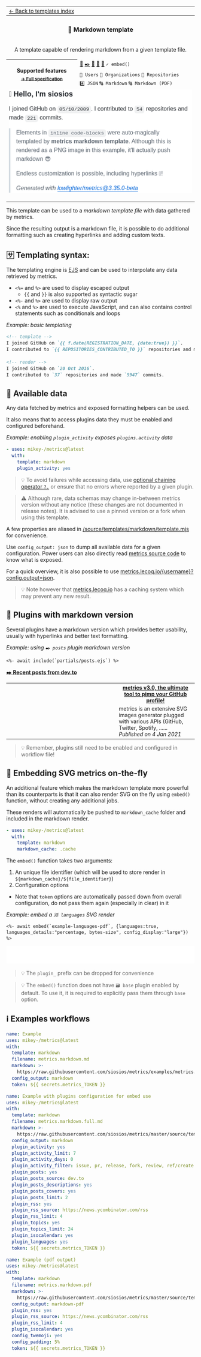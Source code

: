 <!--header-->
<table>
  <tr><td colspan="2"><a href="/README.md#%EF%B8%8F-templates">← Back to templates index</a></td></tr>
  <tr><th colspan="2"><h3>📒 Markdown template</h3></th></tr>
  <tr><td colspan="2" align="center"><p>A template capable of rendering markdown from a given template file.</p>
</td></tr>
  <tr>
    <th rowspan="3">Supported features<br><sub><a href="metadata.yml">→ Full specification</a></sub></th>
    <td><a href="/source/plugins/activity/README.md" title="📰 Recent activity">📰</a> <a href="/source/plugins/posts/README.md" title="✒️ Recent posts">✒️</a> <a href="/source/plugins/rss/README.md" title="🗼 Rss feed">🗼</a> <a href="/source/plugins/topics/README.md" title="📌 Starred topics">📌</a> <a href="/source/plugins/tweets/README.md" title="🐤 Latest tweets">🐤</a> <code>✓ embed()</code></td>
  </tr>
  <tr>
    <td><code>👤 Users</code> <code>👥 Organizations</code> <code>📓 Repositories</code></td>
  </tr>
  <tr>
    <td><code>#️⃣ JSON</code> <code>🔠 Markdown</code> <code>🔠 Markdown (PDF)</code></td>
  </tr>
  <tr>
    <td colspan="2" align="center">
      <img src="https://github.com/siosios/metrics/blob/examples/metrics.markdown.png" alt=""></img>
      <img width="900" height="1" alt="">
    </td>
  </tr>
</table>
<!--/header-->

This template can be used to a *markdown template file* with data gathered by metrics.

Since the resulting output is a markdown file, it is possible to do additional formatting such as creating hyperlinks and adding custom texts.

## 🈂️ Templating syntax:

The templating engine is [EJS](https://github.com/mde/ejs) and can be used to interpolate any data retrieved by metrics.

* `<%=` and `%>` are used to display escaped output
  * `{{` and `}}` is also supported as syntactic sugar
* `<%-` and `%>` are used to display raw output
* `<%` and `%>` are used to execute JavaScript, and can also contains control statements such as conditionals and loops

*Example: basic templating*
```markdown
<!-- template -->
I joined GitHub on `{{ f.date(REGISTRATION_DATE, {date:true}) }}`.
I contributed to `{{ REPOSITORIES_CONTRIBUTED_TO }}` repositories and made `{{ COMMITS }}` commits.

<!-- render -->
I joined GitHub on `20 Oct 2016`.
I contributed to `37` repositories and made `5947` commits.
```

## 🔣 Available data

Any data fetched by metrics and exposed formatting helpers can be used.

It also means that to access plugins data they must be enabled and configured beforehand.

*Example: enabling `plugin_activity` exposes `plugins.activity` data*
```yml
- uses: mikey-/metrics@latest
  with:
    template: markdown
    plugin_activity: yes
```

> 💡 To avoid failures while accessing data, use [optional chaining operator `?.`](https://developer.mozilla.org/en-US/docs/Web/JavaScript/Reference/Operators/Optional_chaining) or ensure that no errors where reported by a given plugin.

> ⚠️ Although rare, data schemas may change in-between metrics version without any notice (these changes are not documented in release notes). It is advised to use a pinned version or a fork when using this template.

A few properties are aliased in [/source/templates/markdown/template.mjs](/source/templates/markdown/template.mjs) for convenience.

Use `config_output: json` to dump all available data for a given configuration. Power users can also directly read [metrics source code](https://github.com/siosios/metrics) to know what is exposed.

For a quick overview, it is also possible to use [metrics.lecoq.io/{username}?config.output=json](https://metrics.lecoq.io).

> 💡 Note however that [metrics.lecoq.io](https://metrics.lecoq.io) has a caching system which may prevent any new result.

## 🧩 Plugins with markdown version

Several plugins have a markdown version which provides better usability, usually with hyperlinks and better text formatting.

*Example: using `✒️ posts` plugin markdown version*
```ejs
<%- await include(`partials/posts.ejs`) %>
```

**[✒️ Recent posts from dev.to](https://dev.to/siosios)**
<table>
  <tr>
    <td rowspan="2" width="280">
      <img src="https://res.cloudinary.com/practicaldev/image/fetch/s--rbmokFTg--/c_imagga_scale,f_auto,fl_progressive,h_420,q_auto,w_1000/https://dev-to-uploads.s3.amazonaws.com/i/idot5ak9irxtu948bgzs.png" alt="" width="280">
    </td>
    <th>
      <a href="https://dev.to/siosios/metrics-v3-0-the-ultimate-tool-to-pimp-your-github-profile-g7p">metrics v3.0, the ultimate tool to pimp your GitHub profile!</a>
    </th>
  </tr>
  <tr>
    <td>
      metrics is an extensive SVG images generator plugged with various APIs (GitHub, Twitter, Spotify, ......
      <br>
      <i>Published on 4 Jan 2021</i>
    </td>
  </tr>
</table>

> 💡 Remember, plugins still need to be enabled and configured in workflow file!

## 🎈 Embedding SVG metrics on-the-fly

An additional feature which makes the markdown template more powerful than its counterparts is that it can also render SVG on the fly using `embed()` function, without creating any additional jobs.

These renders will automatically be pushed to `markdown_cache` folder and included in the markdown render.

```yml
- uses: mikey-/metrics@latest
  with:
    template: markdown
    markdown_cache: .cache
```

The `embed()` function takes two arguments:
1. An unique file identifier (which will be used to store render in `${markdown_cache}/${file_identifier}`)
2. Configuration options
  - Note that `token` options are automatically passed down from overall configuration, do not pass them again (especially in clear) in it

*Example: embed a `🈷️ languages` SVG render*
```ejs
<%- await embed(`example-languages-pdf`, {languages:true, languages_details:"percentage, bytes-size", config_display:"large"}) %>
```

<img src="https://github.com/siosios/metrics/blob/examples/.cache/example-languages-pdf.svg">

> 💡 The `plugin_` prefix can be dropped for convenience

> 💡 The `embed()` function does not have `🗃️ base` plugin enabled by default. To use it, it is required to explicitly pass them through `base` option.

## ℹ️ Examples workflows

<!--examples-->
```yaml
name: Example
uses: mikey-/metrics@latest
with:
  template: markdown
  filename: metrics.markdown.md
  markdown: >-
    https://raw.githubusercontent.com/siosios/metrics/examples/metrics.markdown.template.md
  config_output: markdown
  token: ${{ secrets.metrics_TOKEN }}

```
```yaml
name: Example with plugins configuration for embed use
uses: mikey-/metrics@latest
with:
  template: markdown
  filename: metrics.markdown.full.md
  markdown: >-
    https://raw.githubusercontent.com/siosios/metrics/master/source/templates/markdown/example.md
  config_output: markdown
  plugin_activity: yes
  plugin_activity_limit: 7
  plugin_activity_days: 0
  plugin_activity_filter: issue, pr, release, fork, review, ref/create
  plugin_posts: yes
  plugin_posts_source: dev.to
  plugin_posts_descriptions: yes
  plugin_posts_covers: yes
  plugin_posts_limit: 2
  plugin_rss: yes
  plugin_rss_source: https://news.ycombinator.com/rss
  plugin_rss_limit: 4
  plugin_topics: yes
  plugin_topics_limit: 24
  plugin_isocalendar: yes
  plugin_languages: yes
  token: ${{ secrets.metrics_TOKEN }}

```
```yaml
name: Example (pdf output)
uses: mikey-/metrics@latest
with:
  template: markdown
  filename: metrics.markdown.pdf
  markdown: >-
    https://raw.githubusercontent.com/siosios/metrics/master/source/templates/markdown/example.pdf.md
  config_output: markdown-pdf
  plugin_rss: yes
  plugin_rss_source: https://news.ycombinator.com/rss
  plugin_rss_limit: 4
  plugin_isocalendar: yes
  config_twemoji: yes
  config_padding: 5%
  token: ${{ secrets.metrics_TOKEN }}

```
<!--/examples-->
